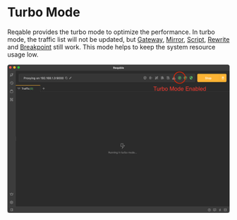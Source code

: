 # Turbo Mode

Reqable provides the turbo mode to optimize the performance. In turbo mode, the traffic list will not be updated, but [Gateway](gateway), [Mirror](mirror), [Script](script), [Rewrite](rewrite) and [Breakpoint](breakpoint) still work. This mode helps to keep the system resource usage low.

![](arts/turbo_01.png)